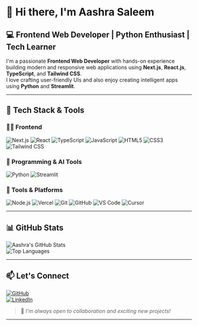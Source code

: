 # 👋 Hi there, I'm Aashra Saleem

## 💻 Frontend Web Developer | Python Enthusiast | Tech Learner

I'm a passionate **Frontend Web Developer** with hands-on experience building modern and responsive web applications using **Next.js**, **React.js**, **TypeScript**, and **Tailwind CSS**.  
I love crafting user-friendly UIs and also enjoy creating intelligent apps using **Python** and **Streamlit**.

---

## 🚀 Tech Stack & Tools

### 👩‍💻 Frontend
![Next.js](https://img.shields.io/badge/Next.js-000000?style=for-the-badge&logo=nextdotjs&logoColor=white)
![React](https://img.shields.io/badge/React-20232A?style=for-the-badge&logo=react&logoColor=61DAFB)
![TypeScript](https://img.shields.io/badge/TypeScript-3178C6?style=for-the-badge&logo=typescript&logoColor=white)
![JavaScript](https://img.shields.io/badge/JavaScript-F7DF1E?style=for-the-badge&logo=javascript&logoColor=black)
![HTML5](https://img.shields.io/badge/HTML5-E34F26?style=for-the-badge&logo=html5&logoColor=white)
![CSS3](https://img.shields.io/badge/CSS3-1572B6?style=for-the-badge&logo=css3&logoColor=white)
![Tailwind CSS](https://img.shields.io/badge/TailwindCSS-38B2AC?style=for-the-badge&logo=tailwind-css&logoColor=white)

### 🧠 Programming & AI Tools
![Python](https://img.shields.io/badge/Python-3776AB?style=for-the-badge&logo=python&logoColor=white)
![Streamlit](https://img.shields.io/badge/Streamlit-FF4B4B?style=for-the-badge&logo=streamlit&logoColor=white)

### 🔧 Tools & Platforms
![Node.js](https://img.shields.io/badge/Node.js-339933?style=for-the-badge&logo=nodedotjs&logoColor=white)
![Vercel](https://img.shields.io/badge/Vercel-000000?style=for-the-badge&logo=vercel&logoColor=white)
![Git](https://img.shields.io/badge/Git-F05032?style=for-the-badge&logo=git&logoColor=white)
![GitHub](https://img.shields.io/badge/GitHub-181717?style=for-the-badge&logo=github&logoColor=white)
![VS Code](https://img.shields.io/badge/VSCode-007ACC?style=for-the-badge&logo=visual-studio-code&logoColor=white)
![Cursor](https://img.shields.io/badge/Cursor-000000?style=for-the-badge&logo=data:image/svg+xml;base64,PHN2ZyBoZWlnaHQ9IjEyMHB4IiB2aWV3Qm94PSIwIDAgNjQgNjQiIHdpZHRoPSIxMjBweCIgeG1sbnM9Imh0dHA6Ly93d3cudzMu%0D%0Ab3JnLzIwMDAvc3ZnIj48cGF0aCBkPSJNMTYuNDMxIDQuNzM1YTggOCAwIDAgMC02LjQ3OSA3Ljg2OWMtLjMxNCAzLjIzOCAzLjM4%0D%0AMzUgNS41MzYgNi4xMDUgNy4wODJjMi43MjE1IDEuNTQ1IDYuMDc3MyAzLjM0IDUuMzgxIDUuOTg5LS41MTcgMi4xNjItMy41Njcg%0D%0AMy40Ni02LjM2NSA0LjE0NS0zLjA2Mi43MTYtNi4zMDYgMS41MTItOC4wOTYgNC4zNzVhOCA4IDAgMSAwIDYuOTY1IDExLjcyNGMy%0D%0ALjk3Mi00Ljc3NSA5LjI1Ni02LjYzMyAxMi44MTQtMTAuMTU1IDMuNTU3LTMuNTIxIDMuMzYtOS4wMTItMS42NDYtMTEuMDYzYy0y%0D%0ALjk0MS0xLjA4Ny02LjU2NS0uMTA3LTguNjQ0IDIuMjE3LTIuMTEzNSAyLjM1My0zLjg3OCA1LjQ0Ni01LjE3OCAxLjA4N2EyIDIg%0D%0AMCAxIDAtMi43NjEtMi42NDRjMi4zNzctMi40MjcgNS42NjktMi45NzMgOC43NjQtMy43MzRhOCA4IDAgMCAwIDYuMjQ3LTkuNDk2%0D%0AZiIgc3R5bGU9ImZpbGw6I2ZmZiIgLz48L3N2Zz4%3D)

---

## 📊 GitHub Stats

![Aashra's GitHub Stats](https://github-readme-stats.vercel.app/api?username=Aashra55&show_icons=true&theme=radical)  
![Top Languages](https://github-readme-stats.vercel.app/api/top-langs/?username=Aashra55&layout=compact&theme=radical)

---

## 📫 Let's Connect

[![GitHub](https://img.shields.io/badge/GitHub-181717?style=for-the-badge&logo=github&logoColor=white)](https://github.com/Aashra55)  
[![LinkedIn](https://img.shields.io/badge/LinkedIn-0077B5?style=for-the-badge&logo=linkedin&logoColor=white)](https://www.linkedin.com/posts/aashra-saleem-a857a62ba_im-elevated-to-issue-a-statement-that-ive-activity-7178571433957109763-x2tz?utm_source=share&utm_medium=member_android)  

> 💬 _I'm always open to collaboration and exciting new projects!_

---
